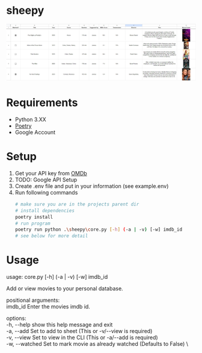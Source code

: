 # sheepy
![Overview](/readme_assests/overview.jpg "Overview")

# Requirements
- Python 3.XX
- [Poetry](https://python-poetry.org/)
- Google Account

# Setup
1. Get your API key from [OMDb](https://www.omdbapi.com/)
2. TODO: Google API Setup
3. Create .env file and put in your information (see example.env)
4. Run following commands
    ```sh
    # make sure you are in the projects parent dir
    # install dependencies
    poetry install
    # run program
    poetry run python .\sheepy\core.py [-h] (-a | -v) [-w] imdb_id
    # see below for more detail
    ```

# Usage
usage: core.py [-h] (-a | -v) [-w] imdb_id

Add or view movies to your personal database.

positional arguments:\
  imdb_id        Enter the movies imdb id.

options:\
-h, --help     show this help message and exit\
-a, --add      Set to add to sheet (This or -v/--view is required)\
-v, --view     Set to view in the CLI (This or -a/--add is required) \
-w, --watched  Set to mark movie as already watched (Defaults to False) \